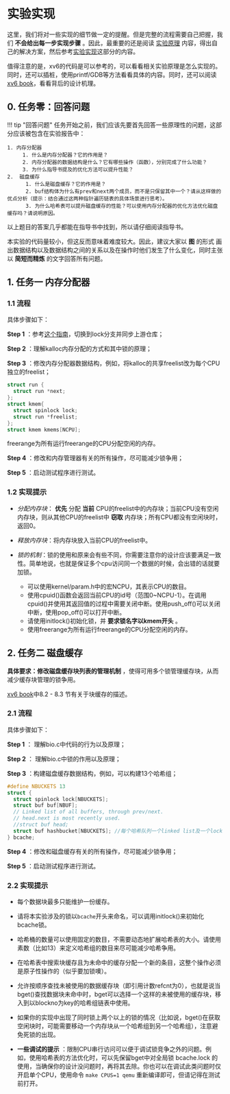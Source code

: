 # 实验实现

这里，我们将对一些实现的细节做一定的提醒。但是完整的流程需要自己把握，我们 **不会给出每一步实现步骤** 。因此，最重要的还是阅读 [实验原理](../part2/#_1) 内容，得出自己的解决方案，然后参考[实验实现](../part3/#_1)这部分的内容。

值得注意的是，xv6的代码是可以参考的，可以看看相关实验原理是怎么实现的。同时，还可以插桩，使用printf/GDB等方法看看具体的内容。同时，还可以阅读[xv6 book](https://pdos.csail.mit.edu/6.828/2020/xv6/book-riscv-rev1.pdf)，看看背后的设计机理。


## 0. 任务零：回答问题

!!! tip   "回答问题"
    任务开始之前，我们应该先要首先回答一些原理性的问题，这部分应该被包含在实验报告中：

    1. 内存分配器
         1. 什么是内存分配器？它的作用是？
         2. 内存分配器的数据结构是什么？它有哪些操作（函数），分别完成了什么功能？
         3. 为什么指导书提及的优化方法可以提升性能？
    2.  磁盘缓存
          1. 什么是磁盘缓存？它的作用是？
          2. buf结构体为什么有prev和next两个成员，而不是只保留其中一个？请从这样做的优点分析（提示：结合通过这两种指针遍历链表的具体场景进行思考）。
          3. 为什么哈希表可以提升磁盘缓存的性能？可以使用内存分配器的优化方法优化磁盘缓存吗？请说明原因。


以上题目的答案几乎都能在指导书中找到，所以请仔细阅读指导书。

本实验的代码量较小，但这反而意味着难度较大。因此，建议大家以 **图** 的形式
画出数据结构以及数据结构之间的关系以及在操作时他们发生了什么变化，同时主张以 **简短而精炼** 的文字回答所有问题。
    
## 1. 任务一 内存分配器

### 1.1 流程

具体步骤如下：

**Step 1** ：参考[这个指南](../../tools/#31)，切换到lock分支并同步上游仓库；

**Step 2** ：理解kalloc内存分配的方式和其中锁的原理；

**Step 3** ：修改内存分配器数据结构，例如，将kalloc的共享freelist改为每个CPU独立的freelist；

```c
struct run {
  struct run *next;
};
struct kmem{
  struct spinlock lock;
  struct run *freelist;
};
struct kmem kmems[NCPU];
```

freerange为所有运行freerange的CPU分配空闲的内存。

**Step 4** ：修改和内存管理器有关的所有操作，尽可能减少锁争用；

**Step 5** ：启动测试程序进行测试。

### 1.2 实现提示

- *分配内存块*： **优先** 分配 **当前** CPU的freelist中的内存块；当前CPU没有空闲内存块，则从其他CPU的freelist中 **窃取** 内存块；所有CPU都没有空闲块时，返回0。  

- *释放内存块*：将内存块放入当前CPU的freelist中。  

- *锁的机制*：锁的使用和原来会有些不同，你需要注意你的设计应该要满足一致性。简单地说，也就是保证多个cpu访问同一个数据的时候，会出错的话就要加锁。  
    - 可以使用kernel/param.h中的宏NCPU，其表示CPU的数目。  
    - 使用cpuid()函数会返回当前CPU的id号（范围0~NCPU-1）。在调用cpuid()并使用其返回值的过程中需要关闭中断。使用push_off()可以关闭中断，使用pop_off()可以打开中断。  
    - 请使用initlock()初始化锁，并 **要求锁名字以kmem开头** 。  
    - 使用freerange为所有运行freerange的CPU分配空闲的内存。  

## 2. 任务二 磁盘缓存

  **具体要求：修改磁盘缓存块列表的管理机制** ，使得可用多个锁管理缓存块，从而减少缓存块管理的锁争用。

[xv6 book](https://pdos.csail.mit.edu/6.828/2020/xv6/book-riscv-rev1.pdf)中8.2 - 8.3 节有关于块缓存的描述。

### 2.1 流程

具体步骤如下：

**Step 1** ： 理解bio.c中代码的行为以及原理；

**Step 2** ： 理解bio.c中锁的作用以及原理；

**Step 3** ：构建磁盘缓存数据结构，例如，可以构建13个哈希组；

```c
#define NBUCKETS 13
struct {
  struct spinlock lock[NBUCKETS];
  struct buf buf[NBUF];
  // Linked list of all buffers, through prev/next.
  // head.next is most recently used.
  //struct buf head;
  struct buf hashbucket[NBUCKETS]; //每个哈希队列一个linked list及一个lock
} bcache;
```

**Step 4** ：修改和磁盘缓存有关的所有操作，尽可能减少锁争用；

**Step 5** ：启动测试程序进行测试。
    


### 2.2 实现提示

- 每个数据块最多只能维护一份缓存。  

- 请将本实验涉及的锁以`bcache`开头来命名，可以调用initlock()来初始化bcache锁。  

- 哈希桶的数量可以使用固定的数目，不需要动态地扩展哈希表的大小。请使用素数（比如13）来定义哈希组的数目来尽可能减少哈希争用。  

- 在哈希表中搜索块缓存且为未命中的缓存分配一个新的条目，这整个操作必须是原子性操作的（似乎要加锁噢）。 

- 允许按顺序查找未被使用的数据缓存块（即引用计数refcnt为0），也就是说当bget()查找数据块未命中时，bget可以选择一个这样的未被使用的缓存块，移入到以blockno为key的哈希组链表中使用。

- 如果你的实现中出现了同时锁上两个以上的锁的情况（比如说，bget()在获取空闲块时，可能需要移动一个内存块从一个哈希组到另一个哈希组），注意避免死锁的出现。  

- **一些调试的提示** ：限制CPU串行访问可以便于调试锁竞争之外的问题。例如，使用哈希表的方法优化时，可以先保留bget中对全局锁 bcache.lock 的使用，当确保你的设计没问题时，再将其去除。你也可以在调试此类问题时仅开启单个CPU，使用命令 `make CPUS=1 qemu` 重新编译即可，但请记得在测试前打开。
  
    



